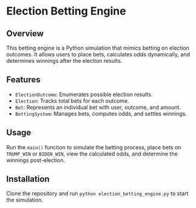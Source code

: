 # Election Betting Engine

## Overview
This betting engine is a Python simulation that mimics betting on election outcomes. It allows users to place bets, calculates odds dynamically, and determines winnings after the election results.

## Features
- `ElectionOutcome`: Enumerates possible election results.
- `Election`: Tracks total bets for each outcome.
- `Bet`: Represents an individual bet with user, outcome, and amount.
- `BettingSystem`: Manages bets, computes odds, and settles winnings.

## Usage
Run the `main()` function to simulate the betting process, place bets on `TRUMP_WIN` or `BIDEN_WIN`, view the calculated odds, and determine the winnings post-election.

## Installation
Clone the repository and run `python election_betting_engine.py` to start the simulation.
